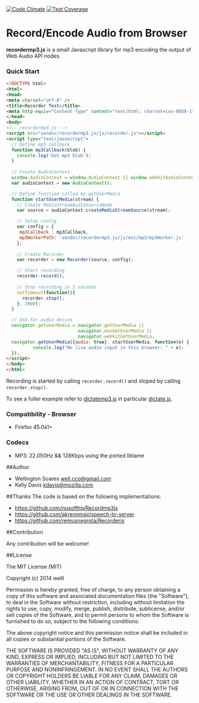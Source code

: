 [![Code Climate](https://codeclimate.com/github/welll/record-encode-audio-from-browser/badges/gpa.svg)](https://codeclimate.com/github/welll/record-encode-audio-from-browser) [![Test Coverage](https://codeclimate.com/github/welll/record-encode-audio-from-browser/badges/coverage.svg)](https://codeclimate.com/github/welll/record-encode-audio-from-browser)

# Record/Encode Audio from Browser


__recordermp3.js__ is a small Javascript library for mp3 encoding the output of Web Audio API nodes.

### Quick Start

```html
<!DOCTYPE html>
<html>
<head>
<meta charset="utf-8" />
<title>Recorder Test</title>
<meta http-equiv="Content-Type" content="text/html; charset=iso-8859-1" />
</head>
<body>
<!-- recordermp3.js -->
<script src="vendor/recordermp3.js/js/recorder.js"></script>
<script type="text/javascript">
  // Define mp3 callback 
  function mp3Callback(blob) {
    console.log('Got mp3 blob');
  }
  
  // Create AudioContext
  window.AudioContext = window.AudioContext || window.webkitAudioContext;
  var audioContext = new AudioContext();

  // Define function called by getUserMedia 
  function startUserMedia(stream) {
    // Create MediaStreamAudioSourceNode
    var source = audioContext.createMediaStreamSource(stream);

    // Setup config
    var config = {
     mp3Callback : mp3Callback,
     mp3WorkerPath: 'vendor/recordermp3.js/js/enc/mp3/mp3Worker.js'
    }; 
    
    // Create Recorder
    var recorder = new Recorder(source, config);

    // Start recording
    recorder.record();
  
    // Stop recording in 2 seconds
    setTimeout(function(){
      recorder.stop();
    }, 2000);
  }

  // Ask for audio device
  navigator.getUserMedia = navigator.getUserMedia || 
                           navigator.mozGetUserMedia || 
                           navigator.webkitGetUserMedia;
  navigator.getUserMedia({audio: true}, startUserMedia, function(e) {
          console.log("No live audio input in this browser: " + e);
  });
</script>
</body>
</html>
```

Recording is started by calling ```recorder.record()``` and stoped by calling ```recorder.stop()```.

To see a fuller example refer to [dictatemp3.js](https://github.com/kdavis-mozilla/dictatemp3.js) in particular [dictate.js](https://github.com/kdavis-mozilla/dictatemp3.js/blob/master/lib/dictate.js).


### Compatibility - Browser
* Firefox 45.0a1+

### Codecs
* MP3: 22.050Hz && 128Kbps using the ported liblame

##Author

* Wellington Soares well.cco@gmail.com
* Kelly Davis kdavis@mozilla.com


##Thanks
The code is based on the following implementations: 

+ https://github.com/nusofthq/Recordmp3js 
+ https://github.com/akrennmair/speech-to-server
+ https://github.com/remusnegrota/Recorderjs

##Contribution

Any contribution will be welcome!

##License

The MIT License (MIT)

Copyright (c) 2014 welll

Permission is hereby granted, free of charge, to any person obtaining a copy of this software and associated documentation files (the "Software"), to deal in the Software without restriction, including without limitation the rights to use, copy, modify, merge, publish, distribute, sublicense, and/or sell copies of the Software, and to permit persons to whom the Software is furnished to do so, subject to the following conditions:

The above copyright notice and this permission notice shall be included in all copies or substantial portions of the Software.

THE SOFTWARE IS PROVIDED "AS IS", WITHOUT WARRANTY OF ANY KIND, EXPRESS OR IMPLIED, INCLUDING BUT NOT LIMITED TO THE WARRANTIES OF MERCHANTABILITY, FITNESS FOR A PARTICULAR PURPOSE AND NONINFRINGEMENT. IN NO EVENT SHALL THE AUTHORS OR COPYRIGHT HOLDERS BE LIABLE FOR ANY CLAIM, DAMAGES OR OTHER LIABILITY, WHETHER IN AN ACTION OF CONTRACT, TORT OR OTHERWISE, ARISING FROM, OUT OF OR IN CONNECTION WITH THE SOFTWARE OR THE USE OR OTHER DEALINGS IN THE SOFTWARE.

